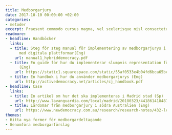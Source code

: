 ```yaml
---
title: Medborgarjury
date: 2017-10-10 00:00:00 +02:00
categories:
- metoder
excerpt: Praesent commodo cursus magna, vel scelerisque nisl consectetur et.
readmore:
- headline: Handböcker
  links:
  - title: Steg för steg manual för implementering av medborgarjurys i kombination
      med digitala plattformar(Eng)
    url: manual1_hybriddemocracy.pdf
  - title: En guide för hur du implementerar slumpvis representation för större jämlikhet
      (Eng)
    url: https://static1.squarespace.com/static/55af0533e4b04fd6bca65bc8/t/5aafb4b66d2a7312c182b69d/1521464506233/Lotto_Paper_v1.1.2.pdf
  - title: En handbok i hur du använder medborgarjurys (Eng)
    url: http://activedemocracy.net/articles/cj_handbook.pdf
- headline: Case
  links:
  - title: En artikel om hur det ska implementeras i Madrid stad (Sp)
    url: http://www.lavanguardia.com/local/madrid/20180323/441861418487/el-observatorio-de-la-ciudad-estara-formado-por-vecinos-elegidos-por-sorteo-que-asesoraran-al-ayuntamiento.html
  - title: Lärdomar från medborgarjury i södra Australien (Eng)
    url: https://www.newdemocracy.com.au/research/research-notes/432-learnings-nuclear-jury
themes:
- Hitta nya former för medborgardeltagande
- Genomföra medborgarförslag
---
```


